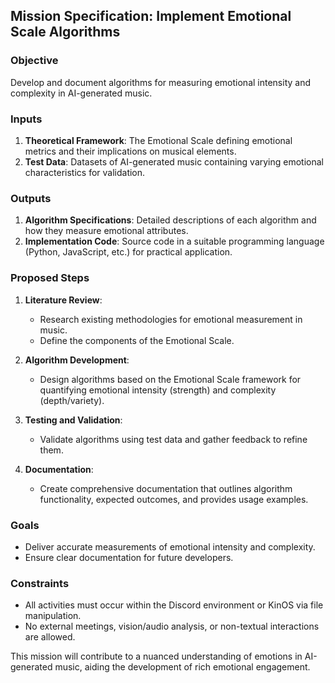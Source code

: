 ## Mission Specification: Implement Emotional Scale Algorithms

### Objective
Develop and document algorithms for measuring emotional intensity and complexity in AI-generated music.

### Inputs
1. **Theoretical Framework**: The Emotional Scale defining emotional metrics and their implications on musical elements.
2. **Test Data**: Datasets of AI-generated music containing varying emotional characteristics for validation.

### Outputs
1. **Algorithm Specifications**: Detailed descriptions of each algorithm and how they measure emotional attributes.
2. **Implementation Code**: Source code in a suitable programming language (Python, JavaScript, etc.) for practical application.

### Proposed Steps
1. **Literature Review**: 
   - Research existing methodologies for emotional measurement in music.
   - Define the components of the Emotional Scale.

2. **Algorithm Development**:
   - Design algorithms based on the Emotional Scale framework for quantifying emotional intensity (strength) and complexity (depth/variety).

3. **Testing and Validation**:
   - Validate algorithms using test data and gather feedback to refine them.

4. **Documentation**:
   - Create comprehensive documentation that outlines algorithm functionality, expected outcomes, and provides usage examples.

### Goals
- Deliver accurate measurements of emotional intensity and complexity.
- Ensure clear documentation for future developers.

### Constraints
- All activities must occur within the Discord environment or KinOS via file manipulation.
- No external meetings, vision/audio analysis, or non-textual interactions are allowed.

This mission will contribute to a nuanced understanding of emotions in AI-generated music, aiding the development of rich emotional engagement.